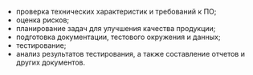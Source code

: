- проверка технических характеристик и требований к ПО;
- оценка рисков;
- планирование задач для улучшения качества продукции;
- подготовка документации, тестового окружения и данных;
- тестирование;
- анализ результатов тестирования, а также составление отчетов и других документов.